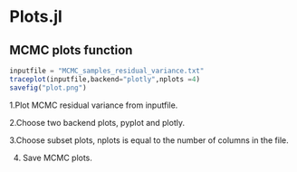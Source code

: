 # Plots.jl
## MCMC plots function
```jl
inputfile = "MCMC_samples_residual_variance.txt"
traceplot(inputfile,backend="plotly",nplots =4)
savefig("plot.png")
```
1.Plot MCMC residual variance from inputfile.

2.Choose two backend plots, pyplot and plotly.

3.Choose subset plots, nplots is equal to the number of columns in the file.

4. Save MCMC plots.
